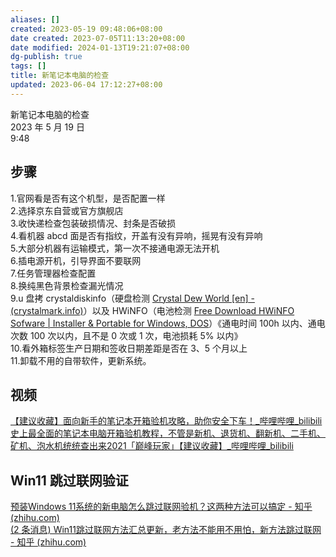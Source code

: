 ```yaml
---
aliases: []
created: 2023-05-19 09:48:06+08:00
date created: 2023-07-05T11:13:20+08:00
date modified: 2024-01-13T19:21:07+08:00
dg-publish: true
tags: []
title: 新笔记本电脑的检查
updated: 2023-06-04 17:12:27+08:00
---
```


新笔记本电脑的检查  
2023 年 5 月 19 日  
9:48

## 步骤
1.官网看是否有这个机型，是否配置一样  
2.选择京东自营或官方旗舰店  
3.收快递检查包装破损情况、封条是否破损  
4.看机器 abcd 面是否有指纹，开盖有没有异响，摇晃有没有异响  
5.大部分机器有运输模式，第一次不接通电源无法开机  
6.插电源开机，引导界面不要联网  
7.任务管理器检查配置  
8.换纯黑色背景检查漏光情况  
9.u 盘拷 crystaldiskinfo（硬盘检测 [Crystal Dew World \[en\] - (crystalmark.info)](https://crystalmark.info/en/)）以及 HWiNFO（电池检测 [Free Download HWiNFO Sofware \| Installer & Portable for Windows, DOS](https://www.hwinfo.com/download/)）《通电时间 100h 以内、通电次数 100 次以内，且不是 0 次或 1 次，电池损耗 5% 以内》  
10.看外箱标签生产日期和签收日期差距是否在 3、5 个月以上  
11.卸载不用的自带软件，更新系统。

## 视频
[【建议收藏】面向新手的笔记本开箱验机攻略，助你安全下车！\_哔哩哔哩_bilibili](https://www.bilibili.com/video/BV1X64y1t7aM/?spm_id_from=333.337.search-card.all.click&vd_source=20cb3e7c6ad3d64f0eb2d763ff005080)  
[史上最全面的笔记本电脑开箱验机教程，不管是新机、退货机、翻新机、二手机、矿机、泡水机统统查出来2021「巅峰玩家」【建议收藏】\_哔哩哔哩_bilibili](https://www.bilibili.com/video/BV1aU4y1T7fx/?buvid=XY630CE669F34078F341989B1EE06E60B0127&is_story_h5=false&mid=g8UDjEqHIS5oCexxb9oAEQ%3D%3D&p=1&plat_id=116&share_from=ugc&share_medium=android&share_plat=android&share_session_id=708c63bf-e9f7-4dbd-953d-9e4047ecca1f&share_source=WEIXIN&share_tag=s_i&timestamp=1684460499&unique_k=Iifrbr8&up_id=695050968)

## Win11 跳过联网验证
[预装Windows 11系统的新电脑怎么跳过联网验机？这两种方法可以搞定 - 知乎 (zhihu.com)](https://zhuanlan.zhihu.com/p/425326403?utm_campaign=shareopn&utm_medium=social&utm_oi=816038674230804480&utm_psn=1645229565026066432&utm_source=wechat_session)  
[(2 条消息) Win11跳过联网方法汇总更新，老方法不能用不用怕，新方法跳过联网 - 知乎 (zhihu.com)](https://www.zhihu.com/zvideo/1557300507571335168?utm_source=wechat_session&utm_medium=social&utm_oi=816038674230804480)